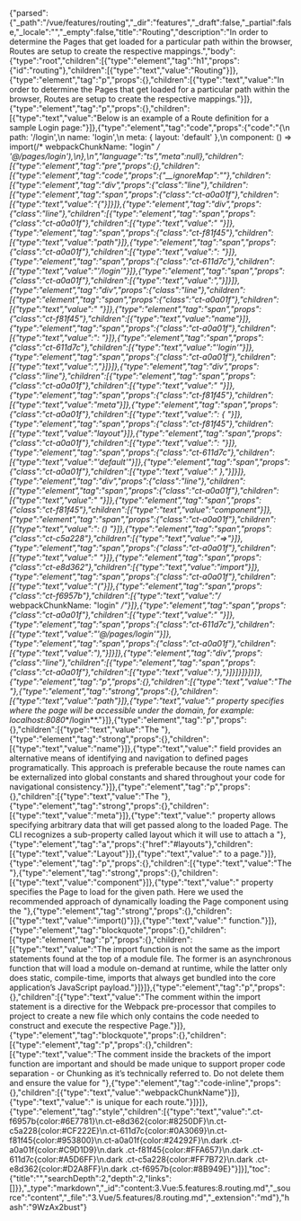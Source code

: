 {"parsed":{"_path":"/vue/features/routing","_dir":"features","_draft":false,"_partial":false,"_locale":"","_empty":false,"title":"Routing","description":"In order to determine the Pages that get loaded for a particular path within the browser, Routes are setup to create the respective mappings.","body":{"type":"root","children":[{"type":"element","tag":"h1","props":{"id":"routing"},"children":[{"type":"text","value":"Routing"}]},{"type":"element","tag":"p","props":{},"children":[{"type":"text","value":"In order to determine the Pages that get loaded for a particular path within the browser, Routes are setup to create the respective mappings."}]},{"type":"element","tag":"p","props":{},"children":[{"type":"text","value":"Below is an example of a Route definition for a sample Login page:"}]},{"type":"element","tag":"code","props":{"code":"{\n  path: '/login',\n  name: 'login',\n  meta: { layout: 'default' },\n  component: () => import(/* webpackChunkName: \"login\" */ '@/pages/login'),\n},\n","language":"ts","meta":null},"children":[{"type":"element","tag":"pre","props":{},"children":[{"type":"element","tag":"code","props":{"__ignoreMap":""},"children":[{"type":"element","tag":"div","props":{"class":"line"},"children":[{"type":"element","tag":"span","props":{"class":"ct-a0a01f"},"children":[{"type":"text","value":"{"}]}]},{"type":"element","tag":"div","props":{"class":"line"},"children":[{"type":"element","tag":"span","props":{"class":"ct-a0a01f"},"children":[{"type":"text","value":"  "}]},{"type":"element","tag":"span","props":{"class":"ct-f81f45"},"children":[{"type":"text","value":"path"}]},{"type":"element","tag":"span","props":{"class":"ct-a0a01f"},"children":[{"type":"text","value":": "}]},{"type":"element","tag":"span","props":{"class":"ct-611d7c"},"children":[{"type":"text","value":"'/login'"}]},{"type":"element","tag":"span","props":{"class":"ct-a0a01f"},"children":[{"type":"text","value":","}]}]},{"type":"element","tag":"div","props":{"class":"line"},"children":[{"type":"element","tag":"span","props":{"class":"ct-a0a01f"},"children":[{"type":"text","value":"  "}]},{"type":"element","tag":"span","props":{"class":"ct-f81f45"},"children":[{"type":"text","value":"name"}]},{"type":"element","tag":"span","props":{"class":"ct-a0a01f"},"children":[{"type":"text","value":": "}]},{"type":"element","tag":"span","props":{"class":"ct-611d7c"},"children":[{"type":"text","value":"'login'"}]},{"type":"element","tag":"span","props":{"class":"ct-a0a01f"},"children":[{"type":"text","value":","}]}]},{"type":"element","tag":"div","props":{"class":"line"},"children":[{"type":"element","tag":"span","props":{"class":"ct-a0a01f"},"children":[{"type":"text","value":"  "}]},{"type":"element","tag":"span","props":{"class":"ct-f81f45"},"children":[{"type":"text","value":"meta"}]},{"type":"element","tag":"span","props":{"class":"ct-a0a01f"},"children":[{"type":"text","value":": { "}]},{"type":"element","tag":"span","props":{"class":"ct-f81f45"},"children":[{"type":"text","value":"layout"}]},{"type":"element","tag":"span","props":{"class":"ct-a0a01f"},"children":[{"type":"text","value":": "}]},{"type":"element","tag":"span","props":{"class":"ct-611d7c"},"children":[{"type":"text","value":"'default'"}]},{"type":"element","tag":"span","props":{"class":"ct-a0a01f"},"children":[{"type":"text","value":" },"}]}]},{"type":"element","tag":"div","props":{"class":"line"},"children":[{"type":"element","tag":"span","props":{"class":"ct-a0a01f"},"children":[{"type":"text","value":"  "}]},{"type":"element","tag":"span","props":{"class":"ct-f81f45"},"children":[{"type":"text","value":"component"}]},{"type":"element","tag":"span","props":{"class":"ct-a0a01f"},"children":[{"type":"text","value":": () "}]},{"type":"element","tag":"span","props":{"class":"ct-c5a228"},"children":[{"type":"text","value":"=>"}]},{"type":"element","tag":"span","props":{"class":"ct-a0a01f"},"children":[{"type":"text","value":" "}]},{"type":"element","tag":"span","props":{"class":"ct-e8d362"},"children":[{"type":"text","value":"import"}]},{"type":"element","tag":"span","props":{"class":"ct-a0a01f"},"children":[{"type":"text","value":"("}]},{"type":"element","tag":"span","props":{"class":"ct-f6957b"},"children":[{"type":"text","value":"/* webpackChunkName: \"login\" */"}]},{"type":"element","tag":"span","props":{"class":"ct-a0a01f"},"children":[{"type":"text","value":" "}]},{"type":"element","tag":"span","props":{"class":"ct-611d7c"},"children":[{"type":"text","value":"'@/pages/login'"}]},{"type":"element","tag":"span","props":{"class":"ct-a0a01f"},"children":[{"type":"text","value":"),"}]}]},{"type":"element","tag":"div","props":{"class":"line"},"children":[{"type":"element","tag":"span","props":{"class":"ct-a0a01f"},"children":[{"type":"text","value":"},"}]}]}]}]}]},{"type":"element","tag":"p","props":{},"children":[{"type":"text","value":"The "},{"type":"element","tag":"strong","props":{},"children":[{"type":"text","value":"path"}]},{"type":"text","value":" property specifies where the page will be accessible under the domain, for example: localhost:8080**/login**."}]},{"type":"element","tag":"p","props":{},"children":[{"type":"text","value":"The "},{"type":"element","tag":"strong","props":{},"children":[{"type":"text","value":"name"}]},{"type":"text","value":" field provides an alternative means of identifying and navigation to defined pages programatically. This approach is preferable because the route names can be externalized into global constants and shared throughout your code for navigational consistency."}]},{"type":"element","tag":"p","props":{},"children":[{"type":"text","value":"The "},{"type":"element","tag":"strong","props":{},"children":[{"type":"text","value":"meta"}]},{"type":"text","value":" property allows specifying arbitrary data that will get passed along to the loaded Page. The CLI recognizes a sub-property called layout which it will use to attach a "},{"type":"element","tag":"a","props":{"href":"#layouts"},"children":[{"type":"text","value":"Layout"}]},{"type":"text","value":" to a page."}]},{"type":"element","tag":"p","props":{},"children":[{"type":"text","value":"The "},{"type":"element","tag":"strong","props":{},"children":[{"type":"text","value":"component"}]},{"type":"text","value":" property specifies the Page to load for the given path. Here we used the recommended approach of dynamically loading the Page component using the "},{"type":"element","tag":"strong","props":{},"children":[{"type":"text","value":"import()"}]},{"type":"text","value":" function."}]},{"type":"element","tag":"blockquote","props":{},"children":[{"type":"element","tag":"p","props":{},"children":[{"type":"text","value":"The import function is not the same as the import statements found at the top of a module file. The former is an asynchronous function that will load a module on-demand at runtime, while the latter only does static, compile-time, imports that always get bundled into the core application’s JavaScript payload."}]}]},{"type":"element","tag":"p","props":{},"children":[{"type":"text","value":"The comment within the import statement is a directive for the Webpack pre-processor that compiles to project to create a new file which only contains the code needed to construct and execute the respective Page."}]},{"type":"element","tag":"blockquote","props":{},"children":[{"type":"element","tag":"p","props":{},"children":[{"type":"text","value":"The comment inside the brackets of the import function are important and should be made unique to support proper code separation - or Chunking as it’s technically referred to. Do not delete them and ensure the value for "},{"type":"element","tag":"code-inline","props":{},"children":[{"type":"text","value":"webpackChunkName"}]},{"type":"text","value":" is unique for each route."}]}]},{"type":"element","tag":"style","children":[{"type":"text","value":".ct-f6957b{color:#6E7781}\n.ct-e8d362{color:#8250DF}\n.ct-c5a228{color:#CF222E}\n.ct-611d7c{color:#0A3069}\n.ct-f81f45{color:#953800}\n.ct-a0a01f{color:#24292F}\n.dark .ct-a0a01f{color:#C9D1D9}\n.dark .ct-f81f45{color:#FFA657}\n.dark .ct-611d7c{color:#A5D6FF}\n.dark .ct-c5a228{color:#FF7B72}\n.dark .ct-e8d362{color:#D2A8FF}\n.dark .ct-f6957b{color:#8B949E}"}]}],"toc":{"title":"","searchDepth":2,"depth":2,"links":[]}},"_type":"markdown","_id":"content:3.Vue:5.features:8.routing.md","_source":"content","_file":"3.Vue/5.features/8.routing.md","_extension":"md"},"hash":"9WzAx2bust"}
